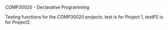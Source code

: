 COMP30020 - Declarative Programming

Testing functions for the COMP30020 projects. test is for Project 1, testP2 is for Project2.
